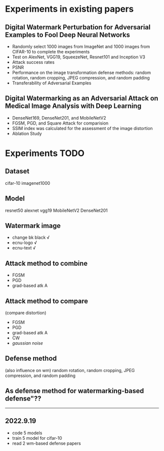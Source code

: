 # Experiments in existing papers
## Digital Watermark Perturbation for Adversarial Examples to Fool Deep Neural Networks
- Randomly select 1000 images from ImageNet and 1000 images from CIFAR-10 to complete the experiments
- Test on AlexNet, VGG19, SqueezeNet, Resnet101 and Inception V3
- Attack success rates
- PSNR
- Performance on the image transformation defense methods: random rotation, random cropping, JPEG compression, and random padding
- Transferability of Adversarial Examples
## Digital Watermarking as an Adversarial Attack on Medical Image Analysis with Deep Learning
- DenseNet169, DenseNet201, and MobileNetV2
- FGSM, PGD, and Square Attack for comparision
- SSIM index was calculated for the assessment of the image distortion
- Ablation Study
# Experiments TODO
## Dataset
cifar-10 imagenet1000
## Model
resnet50 alexnet vgg19 MobileNetV2 DenseNet201
## Watermark image
- change bk black √
- ecnu-logo √
- ecnu-text √
## Attack method to combine
- FGSM
- PGD
- grad-based atk A
## Attack method to compare
(compare distortion)
- FGSM
- PGD
- grad-based atk A
- CW 
- *gaussian noise*
## Defense method
(also influence on wm)
random rotation, random cropping, JPEG compression, and random padding
## As defense method for watermarking-based defense"??
---
## 2022.9.19
- code 5 models
- train 5 model for cifar-10
- read 2 wm-based defense papers
